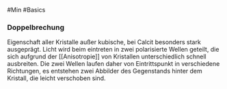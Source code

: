 #Min #Basics 

### Doppelbrechung

Eigenschaft aller Kristalle außer kubische, bei Calcit besonders stark ausgeprägt. Licht wird beim eintreten in zwei polarisierte Wellen geteilt, die sich aufgrund der [[Anisotropie]] von Kristallen unterschiedlich schnell ausbreiten. Die zwei Wellen laufen daher von Eintrittspunkt in verschiedene Richtungen, es entstehen zwei Abbilder des Gegenstands hinter dem Kristall, die leicht verschoben sind.
<!--ID: 1705934302577-->


